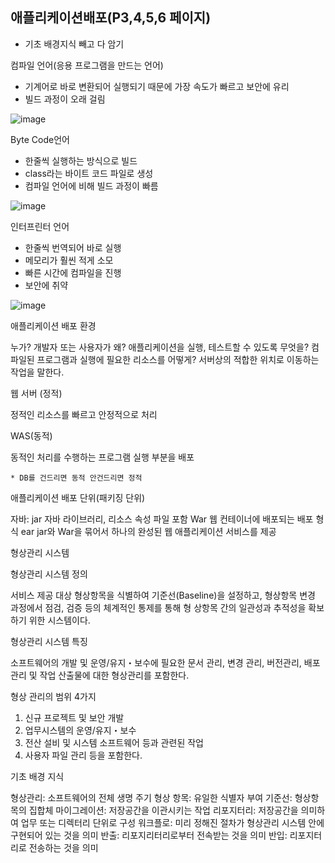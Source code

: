 애플리케이션배포(P3,4,5,6 페이지)
-
* 기초 배경지식 빼고 다 암기

컴파일 언어(응용 프로그램을 만드는 언어)

- 기계어로 바로 변환되어 실행되기 때문에 가장 속도가 빠르고 보안에 유리
- 빌드 과정이 오래 걸림

![image](https://github.com/user-attachments/assets/51cd9b43-fd7b-4262-9165-ea1e0b33d21c)

Byte Code언어

- 한줄씩 실행하는 방식으로 빌드
- class라는 바이트 코드 파일로 생성
- 컴파일 언어에 비해 빌드 과정이 빠름

![image](https://github.com/user-attachments/assets/92c69987-06c6-4064-b025-2388050f34c5)

인터프린터 언어

- 한줄씩 번역되어 바로 실행
- 메모리가 훨씬 적게 소모
- 빠른 시간에 컴파일을 진행
- 보안에 취약

![image](https://github.com/user-attachments/assets/f09775cd-c33a-4eaa-9273-12dcef1782e5)

애플리케이션 배포 환경

누가? 개발자 또는 사용자가 
왜? 애플리케이션을 실행, 테스트할 수 있도록 
무엇을? 컴파일된 프로그램과 실행에 필요한 리소스를 
어떻게? 서버상의 적합한 위치로 이동하는 작업을 말한다.

웹 서버 (정적)

정적인 리소스를 빠르고 안정적으로 처리

WAS(동적)

동적인 처리를 수행하는 프로그램 실행 부분을 배포

    * DB를 건드리면 동적 안건드리면 정적
  
애플리케이션 배포 단위(패키징 단위)

자바: 
jar 자바 라이브러리, 리소스 속성 파일 포함
War 웹 컨테이너에 배포되는 배포 형식
ear jar와 War을 묶어서 하나의 완성된 웹 애플리케이션 서비스를 제공


형상관리 시스템

형상관리 시스템 정의

서비스 제공 대상 형상항목을 식별하여 기준선(Baseline)을 설정하고, 형상항목 변경 과정에서 
점검, 검증 등의 체계적인 통제를 통해 형 상항목 간의 일관성과 추적성을 확보하기 위한 시스템이다.

형상관리 시스템 특징

소프트웨어의 개발 및 운영/유지・보수에 필요한 
문서 관리, 변경 관리, 버전관리, 배포관리 및 작업 산출물에 대한 형상관리를 포함한다.


형상 관리의 범위 4가지

1. 신규 프로젝트 및 보안 개발
2. 업무시스템의 운영/유지・보수
3. 전산 설비 및 시스템 소프트웨어 등과 관련된 작업
4. 사용자 파일 관리 등을 포함한다.

기초 배경 지식

형상관리: 소프트웨어의 전체 생명 주기
형상 항목: 유일한 식별자 부여
기준선: 형상항목의 집합체
마이그레이션: 저장공간을 이관시키는 작업
리포지터리: 저장공간을 의미하여 업무 또는 디렉터리 단위로 구성
워크플로: 미리 정해진 절차가 형상관리 시스템 안에 구현되어 있는 것을 의미
반출: 리포지리터리로부터 전속받는 것을 의미
반입: 리포지터리로 전송하는 것을 의미
